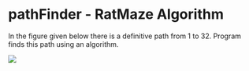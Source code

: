 # pathFinder - RatMaze Algorithm

In the figure given below there is a definitive path from 1 to 32. Program finds this path using an algorithm.

![](https://i.ibb.co/h8zFchv/maze.png)
